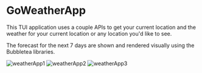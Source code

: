# GoWeatherApp

This TUI application uses a couple APIs to get your current location and the weather for your current location or any location you'd like to see.

The forecast for the next 7 days are shown and rendered visually using the Bubbletea libraries.

![weatherApp1](https://github.com/user-attachments/assets/cc7c7e95-a2be-4bb3-8d3d-91ad14d160f3)
![weatherApp2](https://github.com/user-attachments/assets/0f04485d-884b-4969-ad30-98bfb9b94cf9)
![weatherApp3](https://github.com/user-attachments/assets/b99c65d3-412e-42e7-8945-7cdd62a4b06c)
